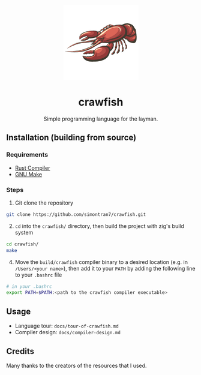 <div align="center">
  <img width="200px" src="docs/crawfish.png">
  <h1>crawfish</h1>
  <p>Simple programming language for the layman.</p>
</div>

## Installation (building from source)

### Requirements

- [Rust Compiler](https://gcc.gnu.org/)
- [GNU Make](https://www.gnu.org/software/make/)

### Steps

1. Git clone the repository

```sh
git clone https://github.com/simontran7/crawfish.git
```

2. `cd` into the `crawfish/` directory, then build the project with zig's build system

```sh
cd crawfish/
make
```

4. Move the `build/crawfish` compiler binary to a desired location (e.g. in `/Users/<your name>`), then add it to your `PATH` by adding the following line to your `.bashrc` file

```sh
# in your .bashrc
export PATH=$PATH:<path to the crawfish compiler executable>
```

## Usage

- Language tour: `docs/tour-of-crawfish.md`
- Compiler design: `docs/compiler-design.md`

## Credits

Many thanks to the creators of the resources that I used.
